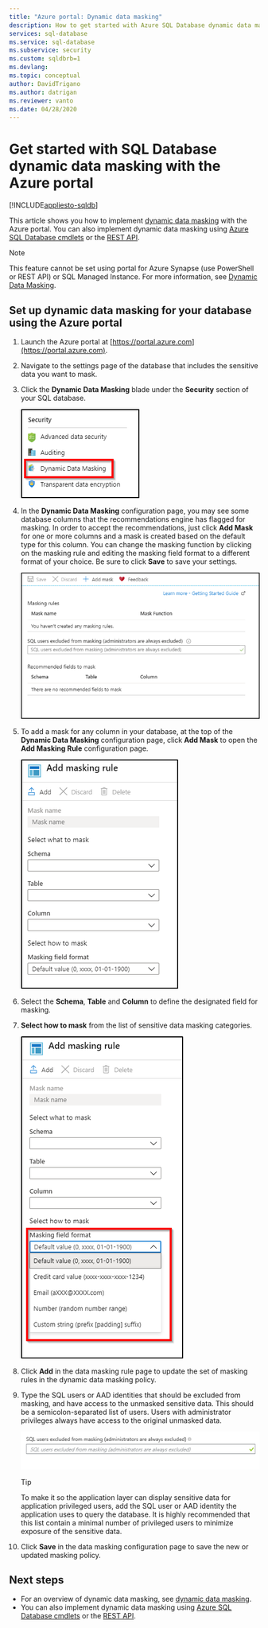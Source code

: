```yaml
---
title: "Azure portal: Dynamic data masking"
description: How to get started with Azure SQL Database dynamic data masking in the Azure portal
services: sql-database
ms.service: sql-database
ms.subservice: security
ms.custom: sqldbrb=1
ms.devlang:
ms.topic: conceptual
author: DavidTrigano
ms.author: datrigan
ms.reviewer: vanto
ms.date: 04/28/2020
---
```

# Get started with SQL Database dynamic data masking with the Azure portal
[!INCLUDE[appliesto-sqldb](../includes/appliesto-sqldb.md)]

This article shows you how to implement [dynamic data masking](dynamic-data-masking-overview.md) with the Azure portal. You can also implement dynamic data masking using [Azure SQL Database cmdlets](https://docs.microsoft.com/powershell/module/az.sql/) or the [REST API](https://docs.microsoft.com/rest/api/sql/).

> [!NOTE]
> This feature cannot be set using portal for Azure Synapse (use PowerShell or REST API) or SQL Managed Instance. For more information, see [Dynamic Data Masking](/sql/relational-databases/security/dynamic-data-masking).

## Set up dynamic data masking for your database using the Azure portal

1. Launch the Azure portal at [https://portal.azure.com](https://portal.azure.com).
2. Navigate to the settings page of the database that includes the sensitive data you want to mask.
3. Click the **Dynamic Data Masking** blade under the **Security** section of your SQL database.

   ![Navigation pane](./media/dynamic-data-masking-configure-portal/4_ddm_settings_tile.png)

4. In the **Dynamic Data Masking** configuration page, you may see some database columns that the recommendations engine has flagged for masking. In order to accept the recommendations, just click **Add Mask** for one or more columns and a mask is created based on the default type for this column. You can change the masking function by clicking on the masking rule and editing the masking field format to a different format of your choice. Be sure to click **Save** to save your settings.

    ![Navigation pane](./media/dynamic-data-masking-configure-portal/5_ddm_recommendations.png)

5. To add a mask for any column in your database, at the top of the **Dynamic Data Masking** configuration page, click **Add Mask** to open the **Add Masking Rule** configuration page.

    ![Navigation pane](./media/dynamic-data-masking-configure-portal/6_ddm_add_mask.png)

6. Select the **Schema**, **Table** and **Column** to define the designated field for masking.
7. **Select how to mask** from the list of sensitive data masking categories.

    ![Navigation pane](./media/dynamic-data-masking-configure-portal/7_ddm_mask_field_format.png)

8. Click **Add** in the data masking rule page to update the set of masking rules in the dynamic data masking policy.
9. Type the SQL users or AAD identities that should be excluded from masking, and have access to the unmasked sensitive data. This should be a semicolon-separated list of users. Users with administrator privileges always have access to the original unmasked data.

    ![Navigation pane](./media/dynamic-data-masking-configure-portal/8_ddm_excluded_users.png)

    > [!TIP]
    > To make it so the application layer can display sensitive data for application privileged users, add the SQL user or AAD identity the application uses to query the database. It is highly recommended that this list contain a minimal number of privileged users to minimize exposure of the sensitive data.

10. Click **Save** in the data masking configuration page to save the new or updated masking policy.

## Next steps

- For an overview of dynamic data masking, see [dynamic data masking](dynamic-data-masking-overview.md).
- You can also implement dynamic data masking using [Azure SQL Database cmdlets](https://docs.microsoft.com/powershell/module/az.sql/) or the [REST API](https://docs.microsoft.com/rest/api/sql/).

